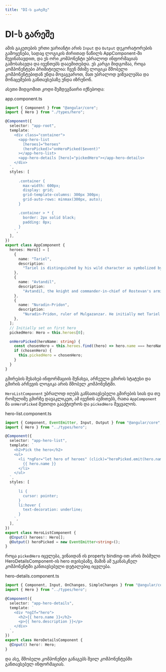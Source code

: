 ```yaml
---
title: "DI-ს გარეშე"
---
```


# DI-ს გარეშე

ამის გაკეთების ერთი ვარიანტი არის
`Input` და `Output` დეკორატორების გამოყენება, სადაც ლოგიკის ძირითად
ნაწილს AppComponent-ში შევინახავდით, და ეს ორი კომპონენტი უბრალოდ ინფორმაციას
გამოსახავდა და ივენთებს დააემითებდა. ეს კარგი მიდგომაა, როცა კომპონენტები
პრიმიტიულია: ჩვენ მძიმე ლოგიკა მშობელი კომპონენტებიდან უნდა მოვაგვაროთ,
მათ უბრალოდ ვიზუალებსა და მონაცემების განთავსებაზე უნდა იზრუნონ.

ასეთი მიდგომით კოდი შემდეგნაირი იქნებოდა:

app.component.ts

```ts
import { Component } from "@angular/core";
import { Hero } from "./types/hero";

@Component({
  selector: "app-root",
  template: `
    <div class="container">
      <app-hero-list
        [heroes]="heroes"
        (heroPicked)="onHeroPicked($event)"
      ></app-hero-list>
      <app-hero-details [hero]="pickedHero"></app-hero-details>
    </div>
  `,
  styles: [
    `
      .container {
        max-width: 600px;
        display: grid;
        grid-template-columns: 300px 300px;
        grid-auto-rows: minmax(300px, auto);
      }

      .container > * {
        border: 2px solid black;
        padding: 8px;
      }
    `,
  ],
})
export class AppComponent {
  heroes: Hero[] = [
    {
      name: "Tariel",
      description:
        "Tariel is distinguished by his wild character as symbolized by his wearing the panther's skin.The qualities associated with the cat, his dedication and courage, his hatred and violence could be extreme and uncontrollable.",
    },
    {
      name: "Avtandil",
      description:
        "Avtandil, the knight and commander-in-chief of Rostevan's armies. One day, Avtandil challenges King Rostevan to a hunting competition. After three days of shooting game, they encounter a knight crying by a river.",
    },
    {
      name: "Nuradin-Pridon",
      description:
        "Nuradin-Pridon, ruler of Mulgazanzar. He initially met Tariel after he survived a battle against traitors who tried to ambush him. After sharing their stories, Nuradin-Pridon gifted Tariel his trusty Arabian steed to aid him in his journey.",
    },
  ];
  // Initially set on first hero
  pickedHero: Hero = this.heroes[0];

  onHeroPicked(heroName: string) {
    const chosenHero = this.heroes.find((hero) => hero.name === heroName);
    if (chosenHero) {
      this.pickedHero = chosenHero;
    }
  }
}
```

გმირების შესახებ ინფორმაციის შენახვა, არჩეული გმირის სტატუსი და გმირის არჩევის ლოგიკა
არის მშობელ კომპონენტში.

`HeroListComponent` უბრალოდ იღებს განსათავსებელი გმირების სიას
და თუ რომელიმე გმირზე დავაკლიკეთ, ამ ივენთს აემითებს, რათა `AppComponent` მა
`onHeroPicked` მეთოდი გააქტიუროს და `pickedHero` შეცვალოს.

hero-list.component.ts

```ts
import { Component, EventEmitter, Input, Output } from "@angular/core";
import { Hero } from "../types/hero";

@Component({
  selector: "app-hero-list",
  template: `
    <h2>Pick the hero</h2>
    <ul>
      <li *ngFor="let hero of heroes" (click)="heroPicked.emit(hero.name)">
        {{ hero.name }}
      </li>
    </ul>
  `,
  styles: [
    `
      li {
        cursor: pointer;
      }
      li:hover {
        text-decoration: underline;
      }
    `,
  ],
})
export class HeroListComponent {
  @Input() heroes!: Hero[];
  @Output() heroPicked = new EventEmitter<string>();
}
```

როცა `pickedHero` იცვლება, ვინაიდან ის property binding-ით არის მიბმული
HeroDetailsComponent-ის hero თვისებაზე, მაშინ ამ უკანასკნელ კომპონენტში
განთავსებული დეტალებიც იცვლება.

hero-details.component.ts

```ts
import { Component, Input, OnChanges, SimpleChanges } from "@angular/core";
import { Hero } from "../types/hero";

@Component({
  selector: "app-hero-details",
  template: `
    <div *ngIf="hero">
      <h2>{{ hero.name }}</h2>
      <p>{{ hero.description }}</p>
    </div>
  `,
})
export class HeroDetailsComponent {
  @Input() hero!: Hero;
}
```

და ასე, მშობელი კომპონენტი განაგებს შვილ კომპონენტებში განთავსებულ ინფორმაციას.
